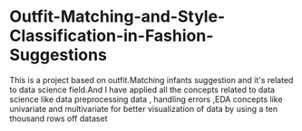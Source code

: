 # Outfit-Matching-and-Style-Classification-in-Fashion-Suggestions
This is a project based on outfit.Matching infants suggestion and it's related to data science field.And I have applied all the concepts  related to data science like data preprocessing data , handling errors ,EDA concepts like  univariate and multivariate for better visualization of data by using a ten thousand rows off dataset
